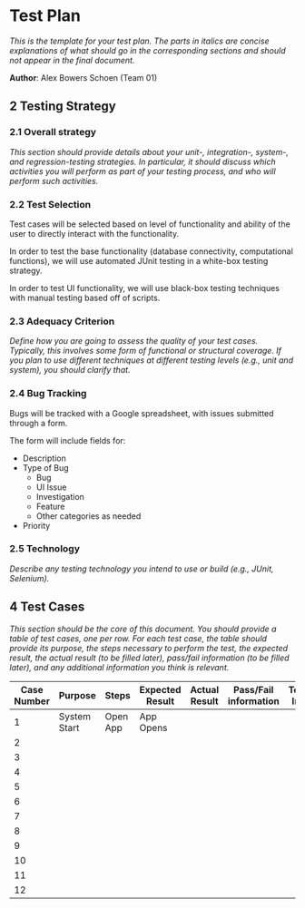 # Test Plan

*This is the template for your test plan. The parts in italics are concise explanations of what should go in the corresponding sections and should not appear in the final document.*

**Author**: Alex Bowers Schoen (Team 01)

## 2 Testing Strategy

### 2.1 Overall strategy

*This section should provide details about your unit-, integration-, system-, and regression-testing strategies. In particular, it should discuss which activities you will perform as part of your testing process, and who will perform such activities.*

### 2.2 Test Selection

Test cases will be selected based on level of functionality and ability of the user to directly interact with the functionality.

In order to test the base functionality (database connectivity, computational functions), we will use automated JUnit testing in a white-box testing strategy. 

In order to test UI functionality, we will use black-box testing techniques with manual testing based off of scripts. 

### 2.3 Adequacy Criterion

*Define how you are going to assess the quality of your test cases. Typically, this involves some form of functional or structural coverage. If you plan to use different techniques at different testing levels (e.g., unit and system), you should clarify that.*

### 2.4 Bug Tracking

Bugs will be tracked with a Google spreadsheet, with issues submitted through a form. 

The form will include fields for:
- Description
- Type of Bug
	- Bug
	- UI Issue
	- Investigation
	- Feature
	- Other categories as needed
- Priority


### 2.5 Technology

*Describe any testing technology you intend to use or build (e.g., JUnit, Selenium).*


## 4 Test Cases

*This section should be the core of this document. You should provide a table of test cases, one per row. For each test case, the table should provide its purpose, the steps necessary to perform the test, the expected result, the actual result (to be filled later), pass/fail information (to be filled later), and any additional information you think is relevant.*

| Case Number | Purpose      | Steps    | Expected Result | Actual Result | Pass/Fail information | Tester's Initials | Notes |
|-------------|--------------|----------|-----------------|---------------|-----------------------|-------------------|-------|
| 1           | System Start | Open App | App Opens       |               |                       |                   |       |
| 2           |              |          |                 |               |                       |                   |       |
| 3           |              |          |                 |               |                       |                   |       |
| 4           |              |          |                 |               |                       |                   |       |
| 5           |              |          |                 |               |                       |                   |       |
| 6           |              |          |                 |               |                       |                   |       |
| 7           |              |          |                 |               |                       |                   |       |
| 8           |              |          |                 |               |                       |                   |       |
| 9           |              |          |                 |               |                       |                   |       |
| 10          |              |          |                 |               |                       |                   |       |
| 11          |              |          |                 |               |                       |                   |       |
| 12          |              |          |                 |               |                       |                   |       |
